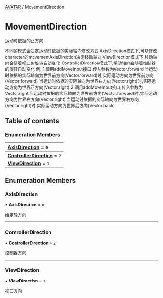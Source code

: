 [AVATAR](../groups/Core.AVATAR.md) / MovementDirection

# MovementDirection <Badge type="tip" text="Enumeration" /> <Score text="MovementDirection" />

<p class="content-big">

运动时依据的正方向

</p>
不同的模式会决定运动时依据的实际轴向修改方式
AxisDirection模式下,可以修改character的movementAxisDirection决定移动轴向
ViewDirection模式下,移动轴向会随着视口的旋转自动变化
ControllerDirection模式下,移动轴向会随着控制器的旋转自动变化
例:
1.调用addMoveInput接口,传入参数为Vector.forward
当运动时依据的实际轴向为世界前方向(Vector.forward)时,实际运动方向为世界前方向(Vector.forward)
当运动时依据的实际轴向为世界右方向(Vector.right)时,实际运动方向为世界正方向(Vector.right)
2.调用addMoveInput接口,传入参数为Vector.right
当运动时依据的实际轴向为世界前方向(Vector.forward)时,实际运动方向为世界右方向(Vector.right)
当运动时依据的实际轴向为世界右方向(Vector.right)时,实际运动方向为世界后方向(Vector.back)

## Table of contents

### Enumeration Members <Score text="Enumeration" /> 
| **[AxisDirection](mw.MovementDirection.md#axisdirection)** = ``0``  |
| :----- |
| **[ControllerDirection](mw.MovementDirection.md#controllerdirection)** = ``2`` |
| **[ViewDirection](mw.MovementDirection.md#viewdirection)** = ``1`` |

## Enumeration Members

### AxisDirection <Score text="AxisDirection" /> 

• **AxisDirection** = ``0``

给定轴方向

___

### ControllerDirection <Score text="ControllerDirection" /> 

• **ControllerDirection** = ``2``

控制器方向

___

### ViewDirection <Score text="ViewDirection" /> 

• **ViewDirection** = ``1``

视口方向
